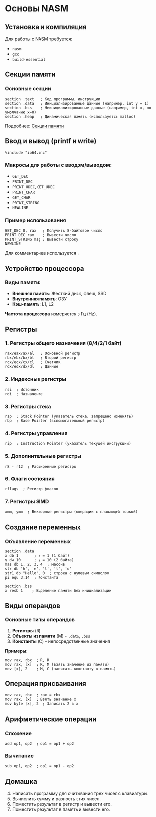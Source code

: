 # Основы NASM

## Установка и компиляция

Для работы с NASM требуется:

- `nasm`
- `gcc`
- `build-essential`

## Секции памяти

### Основные секции

```assembly
section .text   ; Код программы, инструкции
section .data   ; Инициализированные данные (например, int y = 1)
section .bss    ; Неинициализированные данные (например, int x, по умолчанию x=0)
section .heap   ; Динамическая память (используется malloc)
```

Подробнее: [Секции памяти](https://bstudy.net/949084/tehnika/sektsii_pamyati)

## Ввод и вывод (printf и write)

```assembly
%include "io64.inc"
```

### Макросы для работы с вводом/выводом:

- `GET_DEC`
- `PRINT_DEC`
- `PRINT_UDEC`, `GET_UDEC`
- `PRINT_CHAR`
- `GET_CHAR`
- `PRINT_STRING`
- `NEWLINE`

### Пример использования

```assembly
GET_DEC 8, rax   ; Получить 8-байтовое число
PRINT_DEC rax    ; Вывести число
PRINT_STRING msg ; Вывести строку
NEWLINE
```

Для комментариев используется `;`

## Устройство процессора

### Виды памяти:

- **Внешняя память**: Жесткий диск, флеш, SSD
- **Внутренняя память**: ОЗУ
- **Кэш-память**: L1, L2

**Частота процессора** измеряется в Гц (Hz).

## Регистры

### 1. Регистры общего назначения (8/4/2/1 байт)

```assembly
rax/eax/ax/al   ; Основной регистр
rbx/ebx/bx/bl   ; Второй регистр
rcx/ecx/cx/cl   ; Счетчик
rdx/edx/dx/dl   ; Данные
```

### 2. Индексные регистры

```assembly
rsi  ; Источник
rdi  ; Назначение
```

### 3. Регистры стека

```assembly
rsp  ; Stack Pointer (указатель стека, запрещено изменять)
rbp  ; Base Pointer (вспомогательный регистр)
```

### 4. Регистры управления

```assembly
rip  ; Instruction Pointer (указатель текущей инструкции)
```

### 5. Дополнительные регистры

```assembly
r8 - r12  ; Расширенные регистры
```

### 6. Флаги состояния

```assembly
rflags  ; Регистр флагов
```

### 7. Регистры SIMD

```assembly
xmm, ymm  ; Векторные регистры (операции с плавающей точкой)
```

## Создание переменных

### Объявление переменных

```assembly
section .data
x db 1       ; x = 1 (1 байт)
y dw 10      ; y = 10 (2 байта)
mas db 1, 2, 3, 4  ; массив
str db 'h', 'e', 'l', 'l', 'o'
str1 db "Hello", 0  ; строка с нулевым символом
pi equ 3.14  ; Константа
```

```assembly
section .bss
x resb 1    ; Выделение памяти без инициализации
```

## Виды операндов

### Основные типы операндов

1. **Регистры** (R)
2. **Объекты из памяти** (M) - `.data`, `.bss`
3. **Константы** (C) - непосредственные значения

**Примеры:**

```assembly
mov rax, rbx  ; R, R
mov rax, [x]  ; R, M (взять значение из памяти)
mov [x], 2    ; M, C (записать константу в память)
```

## Операция присваивания

```assembly
mov rax, rbx  ; rax = rbx
mov rax, [x]  ; Взять значение x
mov byte [x], 2  ; Записать 2 в x
```

## Арифметические операции

### Сложение

```assembly
add op1, op2  ; op1 = op1 + op2
```

### Вычитание

```assembly
sub op1, op2  ; op1 = op1 - op2
```

## Домашка

4. Написать программу для считывания трех чисел с клавиатуры.
5. Вычислить сумму и разность этих чисел.
6. Поместить результат в регистр и вывести его.
7. Поместить результат в память и вывести его.